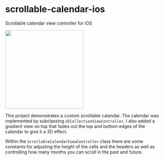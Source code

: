 # scrollable-calendar-ios
Scrollable calendar view controller for iOS

<pre>
<img src="https://github.com/dgreenheck/scrollable-calendar-ios/blob/master/demo/calendar.gif" width="250">
</pre>

This project demonstrates a custom scrollable calendar. The calendar was implemented by subclassing `UICollectionViewController`. I also added a gradient view on top that fades out the top and bottom edges of the calendar to give it a 3D effect.

Within the `ScrollableCalendarViewController` class there are some constants for adjusting the height of the cells and the headers as well as controlling how many months you can scroll in the past and future.

